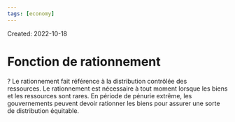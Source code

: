 ```yaml
---
tags: [economy]
---
```

Created: 2022-10-18

# Fonction de rationnement

?
Le rationnement fait référence à la distribution contrôlée des ressources. Le rationnement est nécessaire à tout moment lorsque les biens et les ressources sont rares.
En période de pénurie extrême, les gouvernements peuvent devoir rationner les biens pour assurer une sorte de distribution équitable.
<!--SR:!2024-06-29,151,190-->